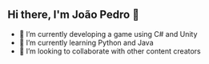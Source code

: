 ## Hi there, I'm João Pedro 👋 

- 🔭 I’m currently developing a game using C# and Unity
- 🌱 I’m currently learning Python and Java
- 👯 I’m looking to collaborate with other content creators

<!---
schuabjp/schuabjp is a ✨ special ✨ repository because its `README.md` (this file) appears on your GitHub profile.
You can click the Preview link to take a look at your changes.
--->
